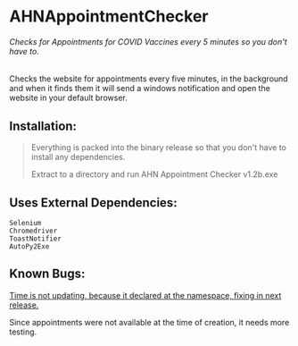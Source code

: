 # AHNAppointmentChecker
###### Checks for Appointments for COVID Vaccines every 5 minutes so you don't have to.


Checks the website for appointments every five minutes, in the background
and when it finds them it will send a windows notification and open the website in your default browser.


## Installation:
> Everything is packed into the binary release so that you don't have to install any dependencies.
> 
> Extract to a directory and run AHN Appointment Checker v1.2b.exe


## Uses External Dependencies:
```
Selenium
Chromedriver
ToastNotifier
AutoPy2Exe
```


## Known Bugs:

[Time is not updating, because it declared at the namespace, fixing in next release.](https://github.com/sleepymountain/AHNAppointmentChecker/issues/1)


Since appointments were not available at the time of creation, it needs more testing.


